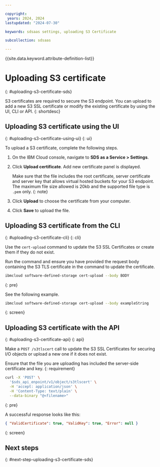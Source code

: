 ```yaml
---

copyright:
 years: 2024, 2024
lastupdated: "2024-07-30"

keywords: sdsaas settings, uploading S3 Certificate

subcollection: sdsaas

---
```


{{site.data.keyword.attribute-definition-list}}

# Uploading S3 certificate
{: #uploading-s3-certificate-sds}

S3 certificates are required to secure the S3 endpoint. You can upload to add a new S3 SSL certificate or modify the existing certificate by using the UI, CLI or API.
{: shortdesc}


## Uploading S3 certificate using the UI
{: #uploading-s3-certificate-using-ui}
{: ui}

To upload a S3 certificate, complete the following steps.

1. On the IBM Cloud console, navigate to **SDS as a Service > Settings**.

2. Click **Upload certificate**. Add new certificate panel is displayed.

    Make sure that the file includes the root certificate, server certificate and server key that allows virtual hosted buckets for your S3 endpoint. The maximum file size allowed is 20kb and the supported file type is `.pem` only.
    {: note}

3. Click **Upload** to choose the certificate from your computer.

4. Click **Save** to upload the file.


## Uploading S3 certificate from the CLI
{: #uploading-s3-certificate-cli}
{: cli}

Use the `cert-upload` command to update the S3 SSL Certificates or create them if they do not exist.

Run the command and ensure you have provided the request body containing the S3 TLS certificate in the command to update the certificate.

```sh
ibmcloud software-defined-storage cert-upload --body BODY
```
{: pre}

See the following example.

```bash
ibmcloud software-defined-storage cert-upload --body exampleString
```
{: screen}


## Uploading S3 certificate with the API
{: #uploading-s3-certificate-api}
{: api}

Make a `POST /s3tlscert` call to update the S3 SSL Certificates for securing I/O objects or upload a new one if it does not exist.

Ensure that the file you are uploading has included the server-side certificate and key.
{: requirement}

```sh
curl -X 'POST' \
  '$sds_api_enpoint/v1/object/s3tlscert' \
  -H 'accept: application/json' \
  -H 'Content-Type: text/plain' \
  --data-binary "@<filename>"
```
{: pre}

A successful response looks like this:

```json
{ "ValidCertificate": true, "ValidKey": true, "Error": null }

```
{: screen}


## Next steps
{: #next-step-uploading-s3-certificate-sds}
